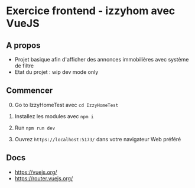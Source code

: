 # Exercice frontend - izzyhom avec VueJS

## A propos
* Projet basique afin d'afficher des annonces immobilières avec système de filtre
* Etat du projet : wip dev mode only

## Commencer

0. Go to IzzyHomeTest avec `cd IzzyHomeTest`

1. Installez les modules avec `npm i`

2. Run `npm run dev`

3. Ouvrez `https://localhost:5173/` dans votre navigateur Web préféré

## Docs

* https://vuejs.org/
* https://router.vuejs.org/